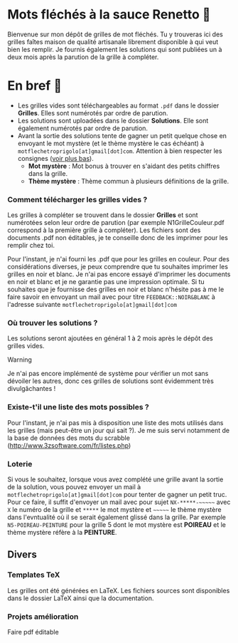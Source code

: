 # Mots fléchés à la sauce Renetto 🐲

Bienvenue sur mon dépôt de grilles de mot fléchés. Tu y trouveras ici des grilles faîtes maison de qualité artisanale librement disponible à qui veut bien les remplir. Je fournis également les solutions qui sont publiées un à deux mois après la parution de la grille à compléter. 

# En bref 🦥

+ Les grilles vides sont téléchargeables au format `.pdf` dans le dossier **Grilles**. Elles sont numérotés par ordre de parution.
+ Les solutions sont uploadées dans le dossier **Solutions**. Elle sont également numérotés par ordre de parution.
+ Avant la sortie des solutions tente de gagner un petit quelque chose en envoyant le mot mystère (et le thème mystère le cas échéant) à `motflechetroprigolo[at]gmail[dot]com`. Attention à bien respecter les consignes ([voir plus bas](#loterie)).
  - **Mot mystère** : Mot bonus à trouver en s'aidant des petits chiffres dans la grille.
  - **Thème mystère** : Thème commun à plusieurs définitions de la grille.

### Comment télécharger les grilles vides ?
Les grilles à compléter se trouvent dans le dossier **Grilles** et sont numérotées selon leur ordre de parution (par exemple N1GrilleCouleur.pdf correspond à la première grille à compléter). Les fichiers sont des documents .pdf non éditables, je te conseille donc de les imprimer pour les remplir chez toi. 

Pour l'instant, je n'ai fourni les .pdf que pour les grilles en couleur. Pour des considérations diverses, je peux comprendre que tu souhaites imprimer les grilles en noir et blanc. Je n'ai pas encore essayé d'imprimer les documents en noir et blanc et je ne garantie pas une impression optimale. Si tu souhaites que je fournisse des grilles en noir et blanc n'hésite pas à me le faire savoir en envoyant un mail avec pour titre `FEEDBACK::NOIR&BLANC` à l'adresse suivante `motflechetroprigolo[at]gmail[dot]com`

### Où trouver les solutions ?
Les solutions seront ajoutées en général 1 à 2 mois après le dépôt des grilles vides. 
>[!WARNING]
>Je n'ai pas encore implémenté de système pour vérifier un mot sans dévoiler les autres, donc ces grilles de solutions sont évidemment très divulgâchantes !

### Existe-t'il une liste des mots possibles ?
Pour l'instant, je n'ai pas mis à disposition une liste des mots utilisés dans les grilles (mais peut-être un jour qui sait ?). Je me suis servi notamment de la base de données des mots du scrabble (http://www.3zsoftware.com/fr/listes.php) 

### Loterie 
Si vous le souhaitez, lorsque vous avez complété une grille avant la sortie de la solution, vous pouvez envoyer un mail à `motflechetroprigolo[at]gmail[dot]com` pour tenter de gagner un petit truc. Pour ce faire, il suffit d'envoyer un mail avec pour sujet `NX-*****-~~~~~` avec `X` le numéro de la grille et `*****` le mot mystère et `~~~~~` le thème mystère dans l'evntualité où il se serait également glissé dans la grille. Par exemple `N5-POIREAU-PEINTURE` pour la grille 5 dont le mot mystère est **POIREAU** et le thème mystère réfère à la **PEINTURE**.

## Divers

### Templates TeX
Les grilles ont été générées en LaTeX. Les fichiers sources sont disponibles dans le dossier LaTeX ainsi que la documentation. 

### Projets amélioration
Faire pdf éditable
